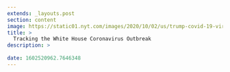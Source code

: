 ```yaml
--- 
extends: _layouts.post 
section: content 
image: https://static01.nyt.com/images/2020/10/02/us/trump-covid-19-virus-promo-1601656460954/trump-covid-19-virus-promo-1601656460954-facebookJumbo-v33.jpg 
title: > 
  Tracking the White House Coronavirus Outbreak 
description: > 
   
date: 1602520962.7646348 
--- 
```

